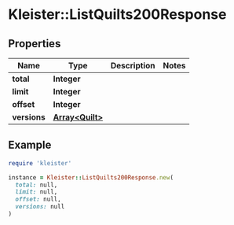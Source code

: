 # Kleister::ListQuilts200Response

## Properties

| Name | Type | Description | Notes |
| ---- | ---- | ----------- | ----- |
| **total** | **Integer** |  |  |
| **limit** | **Integer** |  |  |
| **offset** | **Integer** |  |  |
| **versions** | [**Array&lt;Quilt&gt;**](Quilt.md) |  |  |

## Example

```ruby
require 'kleister'

instance = Kleister::ListQuilts200Response.new(
  total: null,
  limit: null,
  offset: null,
  versions: null
)
```


